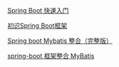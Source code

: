 [Spring Boot 快速入门](https://blog.csdn.net/xiaoyu411502/article/details/47864969)

[初识Spring Boot框架](https://blog.csdn.net/u012702547/article/details/53740047)

[Spring boot Mybatis 整合（完整版）](https://blog.csdn.net/Winter_chen001/article/details/77249029)

[spring-boot 框架整合 MyBatis](https://segmentfault.com/a/1190000014064512)
